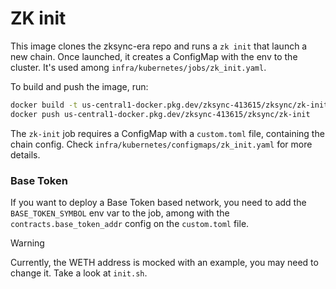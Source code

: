 # ZK init

This image clones the zksync-era repo and runs a `zk init` that launch a new chain. Once launched, it creates a ConfigMap with the env to the cluster. It's used among `infra/kubernetes/jobs/zk_init.yaml`.

To build and push the image, run:

```sh
docker build -t us-central1-docker.pkg.dev/zksync-413615/zksync/zk-init:latest --platform=linux/amd64 .
docker push us-central1-docker.pkg.dev/zksync-413615/zksync/zk-init
```

The `zk-init` job requires a ConfigMap with a `custom.toml` file, containing the chain config. Check `infra/kubernetes/configmaps/zk_init.yaml` for more details.

### Base Token

If you want to deploy a Base Token based network, you need to add the `BASE_TOKEN_SYMBOL` env var to the job, among with the `contracts.base_token_addr` config on the `custom.toml` file.

> [!WARNING]
> Currently, the WETH address is mocked with an example, you may need to change it. Take a look at `init.sh`.
